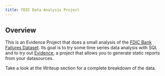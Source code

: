 ```yaml
---
title: FDIC Data Analysis Project
---
```


## Overview

This is an Evidence Project that does a small analysis of the [FDIC Bank Failures Dataset](https://www.fdic.gov/resources/resolutions/bank-failures/in-brief/index). Its goal is to try some time series data analysis with SQL and to try out [Evidence](https://docs.evidence.dev/), a project that allows you to generate static reports from your datasources.

Take a look at the Writeup section for a complete breakdown of the data.
